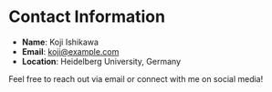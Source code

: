 # Contact Information

- **Name**: Koji Ishikawa
- **Email**: koji@example.com
- **Location**: Heidelberg University, Germany

Feel free to reach out via email or connect with me on social media!
